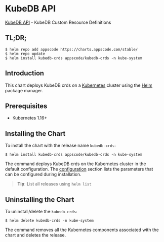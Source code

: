 # KubeDB API

[KubeDB API](https://github.com/kubedb) - KubeDB Custom Resource Definitions

## TL;DR;

```console
$ helm repo add appscode https://charts.appscode.com/stable/
$ helm repo update
$ helm install kubedb-crds appscode/kubedb-crds -n kube-system
```

## Introduction

This chart deploys KubeDB crds on a [Kubernetes](http://kubernetes.io) cluster using the [Helm](https://helm.sh) package manager.

## Prerequisites

- Kubernetes 1.16+

## Installing the Chart

To install the chart with the release name `kubedb-crds`:

```console
$ helm install kubedb-crds appscode/kubedb-crds -n kube-system
```

The command deploys KubeDB crds on the Kubernetes cluster in the default configuration. The [configuration](#configuration) section lists the parameters that can be configured during installation.

> **Tip**: List all releases using `helm list`

## Uninstalling the Chart

To uninstall/delete the `kubedb-crds`:

```console
$ helm delete kubedb-crds -n kube-system
```

The command removes all the Kubernetes components associated with the chart and deletes the release.
